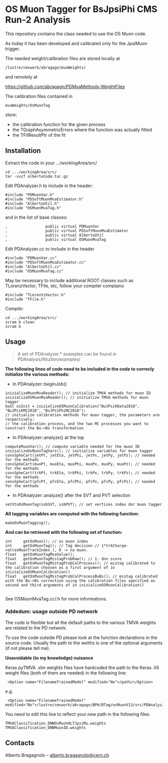 # OS Muon Tagger for BsJpsiPhi CMS Run-2 Analysis

This repository contains the class needed to use the OS Muon code. 

As today it has been developed and calibrated only for the JpsiMuon trigger.

The needed weight/calibration files are stored locally at 

```
/lustre/cmswork/abragagn/mvaWeights/
```

and remotely at

https://github.com/abragagn/PDMvaMethods-WeightFiles

The calibration files contained in 
```
mvaWeights/OsMuonTag
```
store:
* the calibration function for the given process
* the TGraphAsymmetricErrors where the function was actually fitted
* the TFitResultPtr of the fit

## Installation

Extract the code in your .../workingArea/src/

```
cd .../workingArea/src/
tar -xvzf albertoCode.tar.gz
```
Edit PDAnalyzer.h to include in the header:

```
#include "PDMuonVar.h"
#include "PDSoftMuonMvaEstimator.h"
#include "AlbertoUtil.h"
#include "OSMuonMvaTag.h"
```

and in the list of base classes:

```
,                 public virtual PDMuonVar
,                 public virtual PDSoftMuonMvaEstimator
,                 public virtual AlbertoUtil
,                 public virtual OSMuonMvaTag
```

Edit PDAnalyzer.cc ro include in the header
```
#include "PDMuonVar.cc"
#include "PDSoftMuonMvaEstimator.cc"
#include "AlbertoUtil.cc"
#include "OSMuonMvaTag.cc"
```

May be necessary to include additional ROOT classes such as TLorenzVector, TFile, etc, follow your compiler complains
```
#include "TLorentzVector.h"
#include "TFile.h"
```

Compile:

```
cd .../workingArea/src/
scram b clean
scram b
```

## Usage

> A set of PDAnalyzer.* examples can be found in PDAnalysis/Ntu/bin/examples/


**The following lines of code need to be included in the code to correcly initialize the various methods:**

* In PDAnalyzer::beginJob() 
```
inizializeMuonMvaReader(); // initialize TMVA methods for muon ID
inizializeOSMuonMvaReader(); // initialize TMVA methods for muon tagger
bool osInit = inizializeOSMuonCalibration("BuJPsiKData2018", "BuJPsiKMC2018", "BsJPsiPhiMC2018"); 
// initialize calibration methods for muon tagger, the parameters are respectively:
// the calibration process, and the two MC processes you want to construct the Bu->Bs transformation
```

* In PDAnalyzer::analyze() at the top
```
computeMuonVar(); // compute variable needed for the muon ID
inizializeOsMuonTagVars(); // initialize variables for muon tagger 
convSpheCart(jetPt, jetEta, jetPhi, jetPx, jetPy, jetPz); // needed for the methods
convSpheCart(muoPt, muoEta, muoPhi, muoPx, muoPy, muoPz); // needed for the methods
convSpheCart(trkPt, trkEta, trkPhi, trkPx, trkPy, trkPz); // needed for the methods
convSpheCart(pfcPt, pfcEta, pfcPhi, pfcPx, pfcPy, pfcPz); // needed for the methods
```

* In PDAnalyzer::analyze() after the SVT and PVT selection
```
setVtxOsMuonTag(ssbSVT, ssbPVT); // set vertices index dor muon tagger
```

**All tagging variables are computed with the following function:**

```
makeOsMuonTagging();
```
**And can be retrieved with the following set of function:**
```
int     getOsMuon(); // os muon index
int     getOsMuonTag(); // Tag decision // 1*trkCharge->at(osMuonTrackIndex_), 0 -> no muon.
float   getOsMuonTagMvaValue();
float   getOsMuonTagMistagProbRaw(); // 1- dnn score
float   getOsMuonTagMistagProbCalProcess(); // mistag calibrated to the calibration choosen as a first argument of in inizializeOSMuonCalibration()
float   getOsMuonTagMistagProbCalProcessBuBs(); // mistag calibrated with the Bu->Bs correction using the calibration files specified as second and third arguments of in inizializeOSMuonCalibration()


```

See OSMuonMvaTag.cc/.h for more informations. 

### Addedum: usage outside PD network

The code is flexible but all the default paths to the various TMVA weights are related to the PD network.

To use the code outside PD please look at the function declarations in the source code. Usually the path to the weiths is one of the optional arguments (if not please tell me).

**Unavoidable (to my knowledge) nuisance**

Keras pyTMVA .xlm weights files have hardcoded the path to the Keras .h5 weight files (both of them are needed) in the following line:
```
 <Option name="FilenameTrainedModel" modified="No">/path/</Option>
```

e.g.

```
 <Option name="FilenameTrainedModel" modified="No">/lustre/cmswork/abragagn/BPH/BTag/osMuonV13/src/PDAnalysis/Ntu/bin/mvaTraining/dataset/weights/TrainedModel_DNNOsMuonHLTJpsiMu.h5</Option>
```

You need to edit this line to reflect your new path in the following files:
```
TMVAClassification_DNNOsMuonHLTJpsiMu.weights
TMVAClassification_DNNMuonID.weights
```


## Contacts

Alberto Bragagnolo – alberto.bragagnolo@cern.ch
